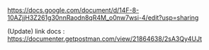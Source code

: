 https://docs.google.com/document/d/14F-8-10AZjjH3Z261g30nnRaodn8qR4M_o0nw7wsi-4/edit?usp=sharing


(Update) link docs : https://documenter.getpostman.com/view/21864638/2sA3Qy4UJt
